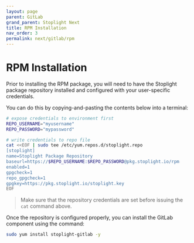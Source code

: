 ```yaml
---
layout: page
parent: GitLab
grand_parent: Stoplight Next
title: RPM Installation
nav_order: 3
permalink: next/gitlab/rpm
---
```


# RPM Installation

Prior to installing the RPM package, you will need to have the Stoplight package
repository installed and configured with your user-specific credentials.

You can do this by copying-and-pasting the contents below into a terminal:

```bash
# expose credentials to environment first
REPO_USERNAME="myusername"
REPO_PASSWORD="mypassword"

# write credentials to repo file
cat <<EOF | sudo tee /etc/yum.repos.d/stoplight.repo
[stoplight]
name=Stoplight Package Repository
baseurl=https://$REPO_USERNAME:$REPO_PASSWORD@pkg.stoplight.io/rpm
enabled=1
gpgcheck=1
repo_gpgcheck=1
gpgkey=https://pkg.stoplight.io/stoplight.key
EOF
```

> Make sure that the repository credentials are set before issuing the `cat` command above.

Once the repository is configured properly, you can install the GitLab component
using the command:

```bash
sudo yum install stoplight-gitlab -y
```
